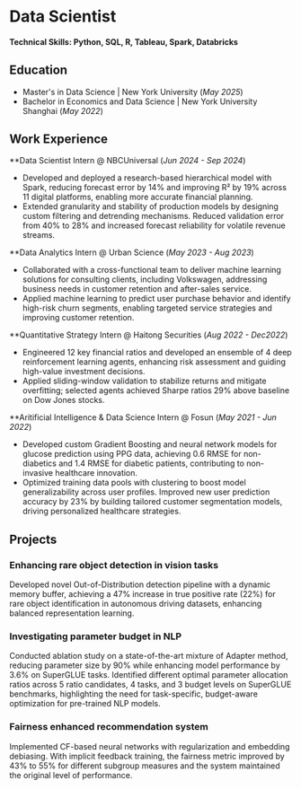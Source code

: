 # Data Scientist
#### Technical Skills: Python, SQL, R, Tableau, Spark, Databricks

## Education
- Master's in Data Science | New York University (_May 2025_)
- Bachelor in Economics and Data Science | New York University Shanghai (_May 2022_)

## Work Experience
**Data Scientist Intern @ NBCUniversal (_Jun 2024 - Sep 2024_)
- Developed and deployed a research-based hierarchical model with Spark, reducing forecast error by 14% and improving R² by 19% across 11 digital platforms, enabling more accurate financial planning.
- Extended granularity and stability of production models by designing custom filtering and detrending mechanisms. Reduced validation error from 40% to 28% and increased forecast reliability for volatile revenue streams.

**Data Analytics Intern @ Urban Science (_May 2023 - Aug 2023_)
- Collaborated with a cross-functional team to deliver machine learning solutions for consulting clients, including Volkswagen, addressing business needs in customer retention and after-sales service.
- Applied machine learning to predict user purchase behavior and identify high-risk churn segments, enabling targeted service strategies and improving customer retention.
  
**Quantitative Strategy Intern @ Haitong Securities (_Aug 2022 - Dec2022_)
- Engineered 12 key financial ratios and developed an ensemble of 4 deep reinforcement learning agents, enhancing risk assessment and guiding high-value investment decisions.
- Applied sliding-window validation to stabilize returns and mitigate overfitting; selected agents achieved Sharpe ratios 29% above baseline on Dow Jones stocks.
  
**Aritificial Intelligence & Data Science Intern @ Fosun (_May 2021 - Jun 2022_)
- Developed custom Gradient Boosting and neural network models for glucose prediction using PPG data, achieving 0.6 RMSE for non-diabetics and 1.4 RMSE for diabetic patients, contributing to non-invasive healthcare innovation.
- Optimized training data pools with clustering to boost model generalizability across user profiles. Improved new user prediction accuracy by 23% by building tailored customer segmentation models, driving personalized healthcare strategies.

## Projects
### Enhancing rare object detection in vision tasks
Developed novel Out-of-Distribution detection pipeline with a dynamic memory buffer, achieving a 47% increase in true positive rate (22%) for rare object identification in autonomous driving datasets, enhancing balanced representation learning.

### Investigating parameter budget in NLP
Conducted ablation study on a state-of-the-art mixture of Adapter method, reducing parameter size by 90% while enhancing model performance by 3.6% on SuperGLUE tasks.
Identified different optimal parameter allocation ratios across 5 ratio candidates, 4 tasks, and 3 budget levels on SuperGLUE benchmarks, highlighting the need for task-specific, budget-aware optimization for pre-trained NLP models.

### Fairness enhanced recommendation system
Implemented CF-based neural networks with regularization and embedding debiasing. With implicit feedback training, the fairness metric improved by 43% to 55% for different subgroup measures and the system maintained the original level of performance.
